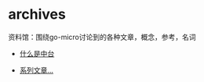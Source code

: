# archives
资料馆：围绕go-micro讨论到的各种文章，概念，参考，名词


+ [什么是中台](Middle-Platform.md)

+ [系列文章...](articles.md)
